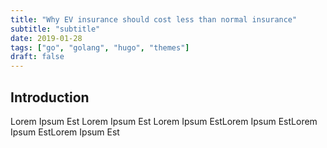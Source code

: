 ```yaml
---
title: "Why EV insurance should cost less than normal insurance"
subtitle: "subtitle"
date: 2019-01-28
tags: ["go", "golang", "hugo", "themes"]
draft: false
---
```


## Introduction

Lorem Ipsum Est Lorem Ipsum Est Lorem Ipsum EstLorem Ipsum EstLorem Ipsum EstLorem Ipsum Est
